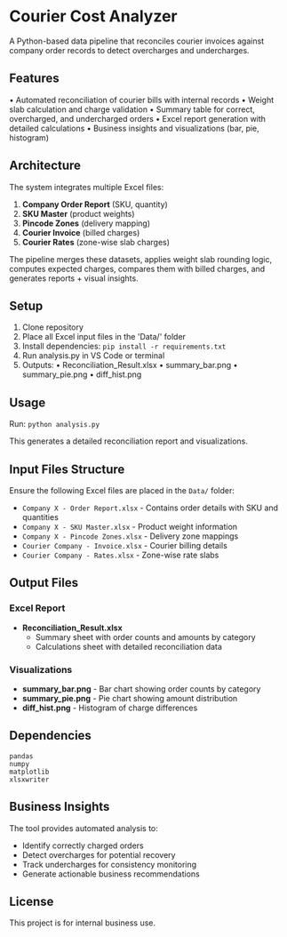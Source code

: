 # Courier Cost Analyzer

A Python-based data pipeline that reconciles courier invoices against company order records to detect overcharges and undercharges.

## Features

• Automated reconciliation of courier bills with internal records
• Weight slab calculation and charge validation
• Summary table for correct, overcharged, and undercharged orders
• Excel report generation with detailed calculations
• Business insights and visualizations (bar, pie, histogram)

## Architecture

The system integrates multiple Excel files:

1. **Company Order Report** (SKU, quantity)
2. **SKU Master** (product weights)
3. **Pincode Zones** (delivery mapping)
4. **Courier Invoice** (billed charges)
5. **Courier Rates** (zone-wise slab charges)

The pipeline merges these datasets, applies weight slab rounding logic, computes expected charges, compares them with billed charges, and generates reports + visual insights.

## Setup

1. Clone repository
2. Place all Excel input files in the 'Data/' folder
3. Install dependencies: `pip install -r requirements.txt`
4. Run analysis.py in VS Code or terminal
5. Outputs:
   • Reconciliation_Result.xlsx
   • summary_bar.png
   • summary_pie.png
   • diff_hist.png

## Usage

Run: `python analysis.py`

This generates a detailed reconciliation report and visualizations.

## Input Files Structure

Ensure the following Excel files are placed in the `Data/` folder:

- `Company X - Order Report.xlsx` - Contains order details with SKU and quantities
- `Company X - SKU Master.xlsx` - Product weight information
- `Company X - Pincode Zones.xlsx` - Delivery zone mappings
- `Courier Company - Invoice.xlsx` - Courier billing details
- `Courier Company - Rates.xlsx` - Zone-wise rate slabs

## Output Files

### Excel Report
- **Reconciliation_Result.xlsx**
  - Summary sheet with order counts and amounts by category
  - Calculations sheet with detailed reconciliation data

### Visualizations
- **summary_bar.png** - Bar chart showing order counts by category
- **summary_pie.png** - Pie chart showing amount distribution
- **diff_hist.png** - Histogram of charge differences

## Dependencies

```
pandas
numpy
matplotlib
xlsxwriter
```

## Business Insights

The tool provides automated analysis to:
- Identify correctly charged orders
- Detect overcharges for potential recovery
- Track undercharges for consistency monitoring
- Generate actionable business recommendations

## License

This project is for internal business use.